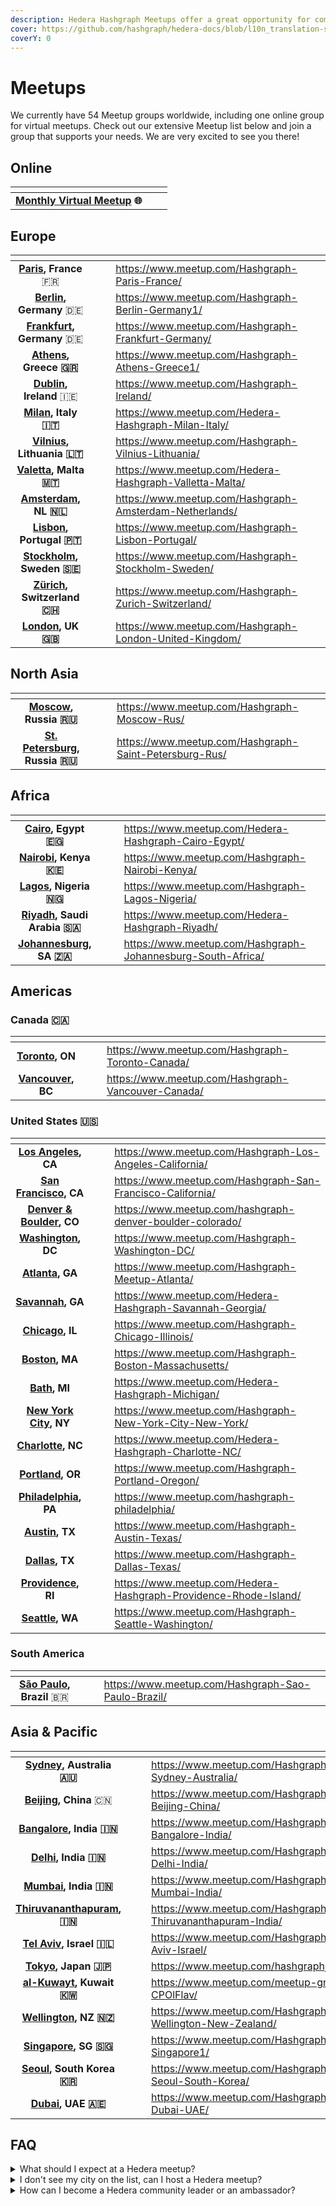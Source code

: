 ```yaml
---
description: Hedera Hashgraph Meetups offer a great opportunity for community members to learn about how to use Hedera network services, best development practices, and much more.
cover: https://github.com/hashgraph/hedera-docs/blob/l10n_translation-staging/es/es/.gitbook/assets/28_ultraviolet%20(1).jpg
coverY: 0
---
```


# Meetups

We currently have 54 Meetup groups worldwide, including one online group for virtual meetups. Check out our extensive Meetup list below and join a group that supports your needs. We are very excited to see you there!

## Online

<table data-view="cards"><thead><tr><th align="center"></th><th data-hidden></th><th data-hidden></th></tr></thead><tbody><tr><td align="center"><a href="https://www.meetup.com/Hedera-Hashgraph-Virtual-Meetup/"><strong>Monthly Virtual Meetup</strong></a> <strong>🌐</strong></td><td></td><td></td></tr></tbody></table>

## Europe

<table data-view="cards"><thead><tr><th align="center"></th><th data-hidden align="center"></th><th data-hidden></th><th data-hidden data-card-target data-type="content-ref"></th></tr></thead><tbody><tr><td align="center"><a href="https://www.meetup.com/Hashgraph-Paris-France/"><strong>Paris</strong></a><strong>,</strong> <strong>France</strong> 🇫🇷</td><td align="center"></td><td></td><td><a href="https://www.meetup.com/Hashgraph-Paris-France/">https://www.meetup.com/Hashgraph-Paris-France/</a></td></tr><tr><td align="center"><a href="https://www.meetup.com/Hashgraph-Berlin-Germany1/"><strong>Berlin</strong></a><strong>, Germany</strong> 🇩🇪</td><td align="center"></td><td></td><td><a href="https://www.meetup.com/Hashgraph-Berlin-Germany1/">https://www.meetup.com/Hashgraph-Berlin-Germany1/</a></td></tr><tr><td align="center"><a href="https://www.meetup.com/Hashgraph-Frankfurt-Germany/"><strong>Frankfurt</strong></a><strong>, Germany</strong> 🇩🇪</td><td align="center"></td><td></td><td><a href="https://www.meetup.com/Hashgraph-Frankfurt-Germany/">https://www.meetup.com/Hashgraph-Frankfurt-Germany/</a></td></tr><tr><td align="center"><a href="https://www.meetup.com/Hashgraph-Athens-Greece1/"><strong>Athens</strong></a><strong>, Greece 🇬🇷</strong></td><td align="center"></td><td></td><td><a href="https://www.meetup.com/Hashgraph-Athens-Greece1/">https://www.meetup.com/Hashgraph-Athens-Greece1/</a></td></tr><tr><td align="center"><a href="https://www.meetup.com/Hashgraph-Ireland/"><strong>Dublin</strong></a><strong>, Ireland</strong> 🇮🇪</td><td align="center"></td><td></td><td><a href="https://www.meetup.com/Hashgraph-Ireland/">https://www.meetup.com/Hashgraph-Ireland/</a></td></tr><tr><td align="center"><a href="https://www.meetup.com/Hedera-Hashgraph-Milan-Italy/"><strong>Milan</strong></a><strong>, Italy 🇮🇹</strong></td><td align="center"></td><td></td><td><a href="https://www.meetup.com/Hedera-Hashgraph-Milan-Italy/">https://www.meetup.com/Hedera-Hashgraph-Milan-Italy/</a></td></tr><tr><td align="center"><a href="https://www.meetup.com/Hashgraph-Vilnius-Lithuania/"><strong>Vilnius</strong></a><strong>, Lithuania 🇱🇹</strong></td><td align="center"></td><td></td><td><a href="https://www.meetup.com/Hashgraph-Vilnius-Lithuania/">https://www.meetup.com/Hashgraph-Vilnius-Lithuania/</a></td></tr><tr><td align="center"><a href="https://www.meetup.com/Hedera-Hashgraph-Valletta-Malta/"><strong>Valetta</strong></a><strong>, Malta 🇲🇹</strong></td><td align="center"></td><td></td><td><a href="https://www.meetup.com/Hedera-Hashgraph-Valletta-Malta/">https://www.meetup.com/Hedera-Hashgraph-Valletta-Malta/</a></td></tr><tr><td align="center"><a href="https://www.meetup.com/Hashgraph-Amsterdam-Netherlands/"><strong>Amsterdam</strong></a><strong>, NL 🇳🇱</strong></td><td align="center"></td><td></td><td><a href="https://www.meetup.com/Hashgraph-Amsterdam-Netherlands/">https://www.meetup.com/Hashgraph-Amsterdam-Netherlands/</a></td></tr><tr><td align="center"><a href="https://www.meetup.com/Hashgraph-Lisbon-Portugal/"><strong>Lisbon</strong></a><strong>, Portugal 🇵🇹</strong></td><td align="center"></td><td></td><td><a href="https://www.meetup.com/Hashgraph-Lisbon-Portugal/">https://www.meetup.com/Hashgraph-Lisbon-Portugal/</a></td></tr><tr><td align="center"><a href="https://www.meetup.com/Hashgraph-Stockholm-Sweden/"><strong>Stockholm</strong></a><strong>, Sweden 🇸🇪</strong></td><td align="center"></td><td></td><td><a href="https://www.meetup.com/Hashgraph-Stockholm-Sweden/">https://www.meetup.com/Hashgraph-Stockholm-Sweden/</a></td></tr><tr><td align="center"><a href="https://www.meetup.com/Hashgraph-Zurich-Switzerland/"><strong>Zürich</strong></a><strong>, Switzerland 🇨🇭</strong></td><td align="center"></td><td></td><td><a href="https://www.meetup.com/Hashgraph-Zurich-Switzerland/">https://www.meetup.com/Hashgraph-Zurich-Switzerland/</a></td></tr><tr><td align="center"><a href="https://www.meetup.com/Hashgraph-London-United-Kingdom/"><strong>London</strong></a><strong>, UK 🇬🇧</strong></td><td align="center"></td><td></td><td><a href="https://www.meetup.com/Hashgraph-London-United-Kingdom/">https://www.meetup.com/Hashgraph-London-United-Kingdom/</a></td></tr></tbody></table>

## North Asia

<table data-view="cards"><thead><tr><th align="center"></th><th data-hidden></th><th data-hidden></th><th data-hidden data-card-target data-type="content-ref"></th></tr></thead><tbody><tr><td align="center"><a href="https://www.meetup.com/Hashgraph-Moscow-Rus/"><strong>Moscow</strong></a><strong>, Russia 🇷🇺</strong></td><td></td><td></td><td><a href="https://www.meetup.com/Hashgraph-Moscow-Rus/">https://www.meetup.com/Hashgraph-Moscow-Rus/</a></td></tr><tr><td align="center"><a href="https://www.meetup.com/Hashgraph-Saint-Petersburg-Rus/"><strong>St. Petersburg</strong></a><strong>, Russia 🇷🇺</strong></td><td></td><td></td><td><a href="https://www.meetup.com/Hashgraph-Saint-Petersburg-Rus/">https://www.meetup.com/Hashgraph-Saint-Petersburg-Rus/</a></td></tr></tbody></table>

## Africa

<table data-view="cards"><thead><tr><th align="center"></th><th data-hidden></th><th data-hidden></th><th data-hidden data-card-target data-type="content-ref"></th></tr></thead><tbody><tr><td align="center"><a href="https://www.meetup.com/Hedera-Hashgraph-Cairo-Egypt/"><strong>Cairo</strong></a><strong>, Egypt 🇪🇬</strong></td><td></td><td></td><td><a href="https://www.meetup.com/Hedera-Hashgraph-Cairo-Egypt/">https://www.meetup.com/Hedera-Hashgraph-Cairo-Egypt/</a></td></tr><tr><td align="center"><a href="https://www.meetup.com/Hashgraph-Nairobi-Kenya/"><strong>Nairobi</strong></a><strong>, Kenya 🇰🇪</strong></td><td></td><td></td><td><a href="https://www.meetup.com/Hashgraph-Nairobi-Kenya/">https://www.meetup.com/Hashgraph-Nairobi-Kenya/</a></td></tr><tr><td align="center"><a href="https://www.meetup.com/Hashgraph-Lagos-Nigeria/"><strong>Lagos</strong></a><strong>, Nigeria 🇳🇬</strong></td><td></td><td></td><td><a href="https://www.meetup.com/Hashgraph-Lagos-Nigeria/">https://www.meetup.com/Hashgraph-Lagos-Nigeria/</a></td></tr><tr><td align="center"><a href="https://www.meetup.com/Hedera-Hashgraph-Riyadh/"><strong>Riyadh</strong></a><strong>, Saudi Arabia 🇸🇦</strong></td><td></td><td></td><td><a href="https://www.meetup.com/Hedera-Hashgraph-Riyadh/">https://www.meetup.com/Hedera-Hashgraph-Riyadh/</a></td></tr><tr><td align="center"><a href="https://www.meetup.com/Hashgraph-Johannesburg-South-Africa/"><strong>Johannesburg</strong></a><strong>, SA 🇿🇦</strong></td><td></td><td></td><td><a href="https://www.meetup.com/Hashgraph-Johannesburg-South-Africa/">https://www.meetup.com/Hashgraph-Johannesburg-South-Africa/</a></td></tr></tbody></table>

## Americas

### Canada 🇨🇦

<table data-view="cards"><thead><tr><th align="center"></th><th data-hidden></th><th data-hidden></th><th data-hidden data-card-target data-type="content-ref"></th></tr></thead><tbody><tr><td align="center"><a href="https://www.meetup.com/Hashgraph-Toronto-Canada/"><strong>Toronto</strong></a><strong>, ON</strong></td><td></td><td></td><td><a href="https://www.meetup.com/Hashgraph-Toronto-Canada/">https://www.meetup.com/Hashgraph-Toronto-Canada/</a></td></tr><tr><td align="center"><a href="https://www.meetup.com/Hashgraph-Vancouver-Canada/"><strong>Vancouver</strong></a><strong>, BC</strong></td><td></td><td></td><td><a href="https://www.meetup.com/Hashgraph-Vancouver-Canada/">https://www.meetup.com/Hashgraph-Vancouver-Canada/</a></td></tr></tbody></table>

### United States 🇺🇸

<table data-view="cards"><thead><tr><th align="center"></th><th data-hidden></th><th data-hidden></th><th data-hidden data-card-target data-type="content-ref"></th></tr></thead><tbody><tr><td align="center"><a href="https://www.meetup.com/Hashgraph-Los-Angeles-California/"><strong>Los Angeles</strong></a><strong>, CA</strong></td><td></td><td></td><td><a href="https://www.meetup.com/Hashgraph-Los-Angeles-California/">https://www.meetup.com/Hashgraph-Los-Angeles-California/</a></td></tr><tr><td align="center"><a href="https://www.meetup.com/Hashgraph-San-Francisco-California/"><strong>San Francisco</strong></a><strong>, CA</strong></td><td></td><td></td><td><a href="https://www.meetup.com/Hashgraph-San-Francisco-California/">https://www.meetup.com/Hashgraph-San-Francisco-California/</a></td></tr><tr><td align="center"><a href="https://www.meetup.com/hashgraph-denver-boulder-colorado/"><strong>Denver & Boulder</strong></a><strong>, CO</strong></td><td></td><td></td><td><a href="https://www.meetup.com/hashgraph-denver-boulder-colorado/">https://www.meetup.com/hashgraph-denver-boulder-colorado/</a></td></tr><tr><td align="center"><a href="https://www.meetup.com/Hashgraph-Washington-DC/"><strong>Washington</strong></a><strong>, DC</strong></td><td></td><td></td><td><a href="https://www.meetup.com/Hashgraph-Washington-DC/">https://www.meetup.com/Hashgraph-Washington-DC/</a></td></tr><tr><td align="center"><a href="https://www.meetup.com/Hashgraph-Meetup-Atlanta/"><strong>Atlanta</strong></a><strong>, GA</strong></td><td></td><td></td><td><a href="https://www.meetup.com/Hashgraph-Meetup-Atlanta/">https://www.meetup.com/Hashgraph-Meetup-Atlanta/</a></td></tr><tr><td align="center"><a href="https://www.meetup.com/Hedera-Hashgraph-Savannah-Georgia/"><strong>Savannah</strong></a><strong>, GA</strong></td><td></td><td></td><td><a href="https://www.meetup.com/Hedera-Hashgraph-Savannah-Georgia/">https://www.meetup.com/Hedera-Hashgraph-Savannah-Georgia/</a></td></tr><tr><td align="center"><a href="https://www.meetup.com/Hashgraph-Chicago-Illinois/"><strong>Chicago</strong></a><strong>, IL</strong></td><td></td><td></td><td><a href="https://www.meetup.com/Hashgraph-Chicago-Illinois/">https://www.meetup.com/Hashgraph-Chicago-Illinois/</a></td></tr><tr><td align="center"><a href="https://www.meetup.com/Hashgraph-Boston-Massachusetts/"><strong>Boston</strong></a><strong>, MA</strong></td><td></td><td></td><td><a href="https://www.meetup.com/Hashgraph-Boston-Massachusetts/">https://www.meetup.com/Hashgraph-Boston-Massachusetts/</a></td></tr><tr><td align="center"><a href="https://www.meetup.com/Hedera-Hashgraph-Michigan/"><strong>Bath</strong></a><strong>, MI</strong></td><td></td><td></td><td><a href="https://www.meetup.com/Hedera-Hashgraph-Michigan/">https://www.meetup.com/Hedera-Hashgraph-Michigan/</a></td></tr><tr><td align="center"><a href="https://www.meetup.com/Hashgraph-New-York-City-New-York/"><strong>New York City</strong></a><strong>, NY</strong></td><td></td><td></td><td><a href="https://www.meetup.com/Hashgraph-New-York-City-New-York/">https://www.meetup.com/Hashgraph-New-York-City-New-York/</a></td></tr><tr><td align="center"><a href="https://www.meetup.com/Hedera-Hashgraph-Charlotte-NC/"><strong>Charlotte</strong></a><strong>, NC</strong></td><td></td><td></td><td><a href="https://www.meetup.com/Hedera-Hashgraph-Charlotte-NC/">https://www.meetup.com/Hedera-Hashgraph-Charlotte-NC/</a></td></tr><tr><td align="center"><a href="https://www.meetup.com/Hashgraph-Portland-Oregon/"><strong>Portland</strong></a><strong>, OR</strong></td><td></td><td></td><td><a href="https://www.meetup.com/Hashgraph-Portland-Oregon/">https://www.meetup.com/Hashgraph-Portland-Oregon/</a></td></tr><tr><td align="center"><a href="https://www.meetup.com/hashgraph-philadelphia/"><strong>Philadelphia</strong></a><strong>, PA</strong></td><td></td><td></td><td><a href="https://www.meetup.com/hashgraph-philadelphia/">https://www.meetup.com/hashgraph-philadelphia/</a></td></tr><tr><td align="center"><a href="https://www.meetup.com/Hashgraph-Austin-Texas/"><strong>Austin</strong></a><strong>, TX</strong></td><td></td><td></td><td><a href="https://www.meetup.com/Hashgraph-Austin-Texas/">https://www.meetup.com/Hashgraph-Austin-Texas/</a></td></tr><tr><td align="center"><a href="https://www.meetup.com/Hashgraph-Dallas-Texas/"><strong>Dallas</strong></a><strong>, TX</strong></td><td></td><td></td><td><a href="https://www.meetup.com/Hashgraph-Dallas-Texas/">https://www.meetup.com/Hashgraph-Dallas-Texas/</a></td></tr><tr><td align="center"><a href="https://www.meetup.com/Hedera-Hashgraph-Providence-Rhode-Island/"><strong>Providence</strong></a><strong>, RI</strong></td><td></td><td></td><td><a href="https://www.meetup.com/Hedera-Hashgraph-Providence-Rhode-Island/">https://www.meetup.com/Hedera-Hashgraph-Providence-Rhode-Island/</a></td></tr><tr><td align="center"><a href="https://www.meetup.com/Hashgraph-Seattle-Washington/"><strong>Seattle</strong></a><strong>, WA</strong></td><td></td><td></td><td><a href="https://www.meetup.com/Hashgraph-Seattle-Washington/">https://www.meetup.com/Hashgraph-Seattle-Washington/</a></td></tr></tbody></table>

### South America

<table data-view="cards"><thead><tr><th align="center"></th><th data-hidden></th><th data-hidden></th><th data-hidden data-card-target data-type="content-ref"></th></tr></thead><tbody><tr><td align="center"><a href="https://www.meetup.com/Hashgraph-Sao-Paulo-Brazil/"><strong>São Paulo</strong></a><strong>, Brazil</strong> 🇧🇷</td><td></td><td></td><td><a href="https://www.meetup.com/Hashgraph-Sao-Paulo-Brazil/">https://www.meetup.com/Hashgraph-Sao-Paulo-Brazil/</a></td></tr></tbody></table>

## Asia & Pacific

<table data-view="cards"><thead><tr><th align="center"></th><th data-hidden></th><th data-hidden></th><th data-hidden data-card-target data-type="content-ref"></th></tr></thead><tbody><tr><td align="center"><a href="https://www.meetup.com/Hashgraph-Sydney-Australia/"><strong>Sydney</strong></a><strong>, Australia 🇦🇺</strong></td><td></td><td></td><td><a href="https://www.meetup.com/Hashgraph-Sydney-Australia/">https://www.meetup.com/Hashgraph-Sydney-Australia/</a></td></tr><tr><td align="center"><a href="https://www.meetup.com/Hashgraph-Beijing-China/"><strong>Beijing</strong></a><strong>, China</strong> 🇨🇳</td><td></td><td></td><td><a href="https://www.meetup.com/Hashgraph-Beijing-China/">https://www.meetup.com/Hashgraph-Beijing-China/</a></td></tr><tr><td align="center"><a href="https://www.meetup.com/Hashgraph-Bangalore-India/"><strong>Bangalore</strong></a><strong>, India 🇮🇳</strong></td><td></td><td></td><td><a href="https://www.meetup.com/Hashgraph-Bangalore-India/">https://www.meetup.com/Hashgraph-Bangalore-India/</a></td></tr><tr><td align="center"><a href="https://www.meetup.com/Hashgraph-Delhi-India/"><strong>Delhi</strong></a><strong>, India 🇮🇳</strong></td><td></td><td></td><td><a href="https://www.meetup.com/Hashgraph-Delhi-India/">https://www.meetup.com/Hashgraph-Delhi-India/</a></td></tr><tr><td align="center"><a href="https://www.meetup.com/Hashgraph-Mumbai-India/"><strong>Mumbai</strong></a><strong>, India 🇮🇳</strong></td><td></td><td></td><td><a href="https://www.meetup.com/Hashgraph-Mumbai-India/">https://www.meetup.com/Hashgraph-Mumbai-India/</a></td></tr><tr><td align="center"><a href="https://www.meetup.com/Hashgraph-Thiruvananthapuram-India/"><strong>Thiruvananthapuram</strong></a><strong>, 🇮🇳</strong></td><td></td><td></td><td><a href="https://www.meetup.com/Hashgraph-Thiruvananthapuram-India/">https://www.meetup.com/Hashgraph-Thiruvananthapuram-India/</a></td></tr><tr><td align="center"><a href="https://www.meetup.com/Hashgraph-Tel-Aviv-Israel/"><strong>Tel Aviv</strong></a><strong>, Israel 🇮🇱</strong></td><td></td><td></td><td><a href="https://www.meetup.com/Hashgraph-Tel-Aviv-Israel/">https://www.meetup.com/Hashgraph-Tel-Aviv-Israel/</a></td></tr><tr><td align="center"><a href="https://www.meetup.com/hashgraphjapan/"><strong>Tokyo</strong></a><strong>, Japan 🇯🇵</strong></td><td></td><td></td><td><a href="https://www.meetup.com/hashgraphjapan/">https://www.meetup.com/hashgraphjapan/</a></td></tr><tr><td align="center"><a href="https://www.meetup.com/meetup-group-CPOlFlav/"><strong>al-Kuwayt</strong></a><strong>, Kuwait 🇰🇼</strong></td><td></td><td></td><td><a href="https://www.meetup.com/meetup-group-CPOlFlav/">https://www.meetup.com/meetup-group-CPOlFlav/</a></td></tr><tr><td align="center"><a href="https://www.meetup.com/Hashgraph-Wellington-New-Zealand/"><strong>Wellington</strong></a><strong>, NZ 🇳🇿</strong></td><td></td><td></td><td><a href="https://www.meetup.com/Hashgraph-Wellington-New-Zealand/">https://www.meetup.com/Hashgraph-Wellington-New-Zealand/</a></td></tr><tr><td align="center"><a href="https://www.meetup.com/Hashgraph-Singapore1/"><strong>Singapore</strong></a><strong>, SG 🇸🇬</strong></td><td></td><td></td><td><a href="https://www.meetup.com/Hashgraph-Singapore1/">https://www.meetup.com/Hashgraph-Singapore1/</a></td></tr><tr><td align="center"><a href="https://www.meetup.com/Hashgraph-Seoul-South-Korea/"><strong>Seoul</strong></a><strong>, South Korea 🇰🇷</strong></td><td></td><td></td><td><a href="https://www.meetup.com/Hashgraph-Seoul-South-Korea/">https://www.meetup.com/Hashgraph-Seoul-South-Korea/</a></td></tr><tr><td align="center"><a href="https://www.meetup.com/Hashgraph-Dubai-UAE/"><strong>Dubai</strong></a><strong>, UAE 🇦🇪</strong></td><td></td><td></td><td><a href="https://www.meetup.com/Hashgraph-Dubai-UAE/">https://www.meetup.com/Hashgraph-Dubai-UAE/</a></td></tr></tbody></table>

## FAQ

<details>

<summary>What should I expect at a Hedera meetup?</summary>

We intend to share information about best development practices, how to use Hedera network services, how hashgraph works, and hear from the teams building an entirely new class of applications on Hedera. Some topics covered in past meetups include: Solidity smart contracts 101, examples of SDK code, and practical use cases.

</details>

<details>

<summary>I don't see my city on the list, can I host a Hedera meetup?</summary>

For information about partnering with us for a Meetup, or to access our existing educational resources please contact our community team at community@hedera.com.

</details>

<details>

<summary>How can I become a Hedera community leader or an ambassador?</summary>

If you are interested in getting more involved with the Hedera community, get in touch with us at ambassadors@hedera.com to learn about the many ways to participate.

</details>
